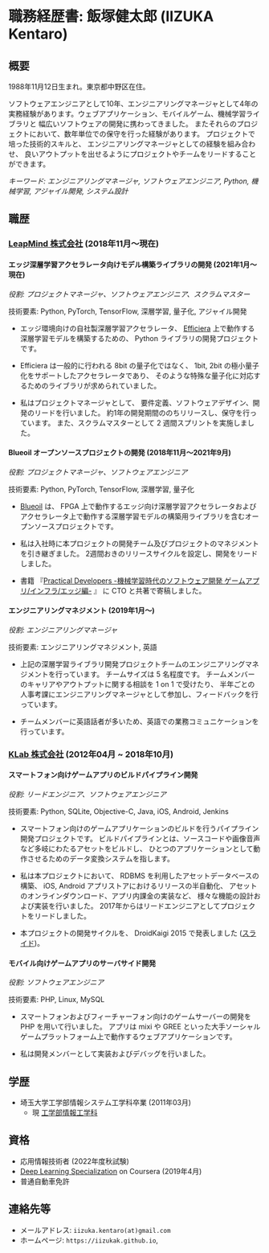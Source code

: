 # 職務経歴書: 飯塚健太郎 (IIZUKA Kentaro)

## 概要

1988年11月12日生まれ。東京都中野区在住。

ソフトウェアエンジニアとして10年、エンジニアリングマネージャとして4年の実務経験があります。ウェブアプリケーション、モバイルゲーム、機械学習ライブラリと
幅広いソフトウェアの開発に携わってきました。
またそれらのプロジェクトにおいて、数年単位での保守を行った経験があります。
プロジェクトで培った技術的スキルと、
エンジニアリングマネージャとしての経験を組み合わせ、
良いアウトプットを出せるようにプロジェクトやチームをリードすることができます。

*キーワード: エンジニアリングマネージャ, ソフトウェアエンジニア, Python, 機械学習, アジャイル開発, システム設計*

## 職歴

### [LeapMind 株式会社](https://leapmind.io/) (2018年11月〜現在)

#### エッジ深層学習アクセラレータ向けモデル構築ライブラリの開発 (2021年1月〜現在)

*役割: プロジェクトマネージャ、ソフトウェアエンジニア、スクラムマスター*

技術要素: Python, PyTorch, TensorFlow, 深層学習, 量子化, アジャイル開発

- エッジ環境向けの自社製深層学習アクセラレータ、 [Efficiera](https://leapmind.io/business/ip/) 上で動作する
深層学習モデルを構築するための、 Python ライブラリの開発プロジェクトです。

- Efficiera は一般的に行われる 8bit の量子化ではなく、
1bit, 2bit の極小量子化をサポートしたアクセラレータであり、
そのような特殊な量子化に対応するためのライブラリが求められていました。

- 私はプロジェクトマネージャとして、
要件定義、ソフトウェアデザイン、開発のリードを行いました。
約1年の開発期間ののちリリースし、保守を行っています。
また、スクラムマスターとして 2 週間スプリントを実施しました。

#### Blueoil オープンソースプロジェクトの開発 (2018年11月〜2021年9月)

*役割: プロジェクトマネージャ、ソフトウェアエンジニア*

技術要素: Python, PyTorch, TensorFlow, 深層学習, 量子化

- [Blueoil](https://github.com/blue-oil/blueoil) は、
FPGA 上で動作するエッジ向け深層学習アクセラレータおよび
アクセラレータ上で動作する深層学習モデルの構築用ライブラリを含むオープンソースプロジェクトです。

- 私は入社時に本プロジェクトの開発チーム及びプロジェクトのマネジメントを引き継ぎました。
2週間おきのリリースサイクルを設定し、開発をリードしました。

- 書籍
『[Practical Developers -機械学習時代のソフトウェア開発 ゲームアプリ/インフラ/エッジ編-](https://gihyo.jp/book/2019/978-4-297-10744-4) 』
に CTO と共著で寄稿しました。

#### エンジニアリングマネジメント (2019年1月〜)

*役割: エンジニアリングマネージャ*

技術要素: エンジニアリングマネジメント, 英語

- 上記の深層学習ライブラリ開発プロジェクトチームのエンジニアリングマネジメントを行っています。
チームサイズは 5 名程度です。
チームメンバーのキャリアやアウトプットに関する相談を 1 on 1 で受けたり、
半年ごとの人事考課にエンジニアリングマネージャとして参加し、フィードバックを行っています。

- チームメンバーに英語話者が多いため、英語での業務コミュニケーションを行っています。

### [KLab 株式会社](https://www.klab.com/jp/) (2012年04月 ~ 2018年10月)

#### スマートフォン向けゲームアプリのビルドパイプライン開発

*役割: リードエンジニア、ソフトウェアエンジニア*

技術要素: Python, SQLite, Objective-C, Java, iOS, Android, Jenkins

- スマートフォン向けのゲームアプリケーションのビルドを行うパイプライン開発プロジェクトです。
ビルドパイプラインとは、ソースコードや画像音声など多岐にわたるアセットをビルドし、
ひとつのアプリケーションとして動作させるためのデータ変換システムを指します。

- 私は本プロジェクトにおいて、
RDBMS を利用したアセットデータベースの構築、
iOS, Android アプリストアにおけるリリースの半自動化、
アセットのオンラインダウンロード、アプリ内課金の実装など、
様々な機能の設計および実装を行いました。
2017年からはリードエンジニアとしてプロジェクトをリードしました。

- 本プロジェクトの開発サイクルを、 DroidKaigi 2015 で発表しました
([スライド](https://www.slideshare.net/kentaroiizuka/droidkaigi))。

#### モバイル向けゲームアプリのサーバサイド開発

*役割: ソフトウェアエンジニア*

技術要素: PHP, Linux, MySQL

- スマートフォンおよびフィーチャーフォン向けのゲームサーバーの開発を PHP を用いて行いました。
アプリは mixi や GREE といった大手ソーシャルゲームプラットフォーム上で動作するウェブアプリケーションです。

- 私は開発メンバーとして実装およびデバッグを行いました。

## 学歴

- 埼玉大学工学部情報システム工学科卒業 (2011年03月)
    - 現 [工学部情報工学科](http://www.ics.saitama-u.ac.jp/)

## 資格

- 応用情報技術者 (2022年度秋試験)
- [Deep Learning Specialization](https://coursera.org/share/6e35705f3383f7161aea89bb2cc84dc4) on Coursera (2019年4月)
- 普通自動車免許

## 連絡先等

- メールアドレス: `iizuka.kentaro(at)gmail.com`
- ホームページ: `https://iizukak.github.io`,

